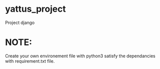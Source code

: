 # yattus_project
Project django

# NOTE: 
Create your own environement file with python3 satisfy the dependancies with
requirement.txt file.
